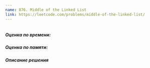 ```yaml
---
name: 876. Middle of the Linked List
link: https://leetcode.com/problems/middle-of-the-linked-list/
---
```


```ruby
```

##### Оценка по времени:
##### Оценка по памяти: 
##### Описание решения
